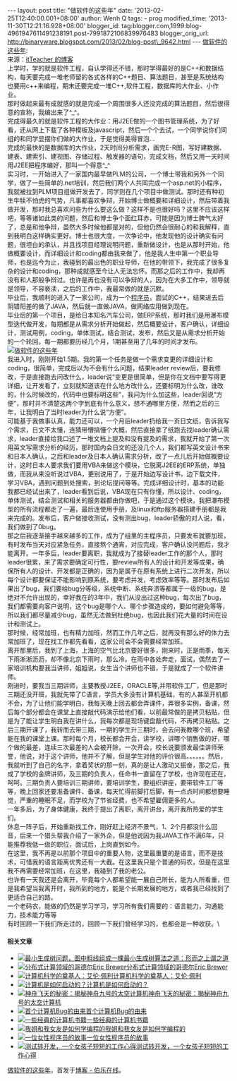 --- layout: post title: "做软件的这些年" date:
'2013-02-25T12:40:00.001+08:00' author: Wenh Q tags: - prog
modified\_time: '2013-11-30T12:21:16.928+08:00' blogger\_id:
tag:blogger.com,1999:blog-4961947611491238191.post-7991872106839976483
blogger\_orig\_url:
http://binaryware.blogspot.com/2013/02/blog-post\_9642.html ---
[做软件的这些年](http://blog.jobbole.com/33926/?utm_source=rss&utm_medium=rss&utm_campaign=%25e5%2581%259a%25e8%25bd%25af%25e4%25bb%25b6%25e7%259a%2584%25e8%25bf%2599%25e4%25ba%259b%25e5%25b9%25b4):
\
来源：[itTeacher
的博客](http://www.cnblogs.com/itTeacher/archive/2013/02/19/2917332.html)\
上学时，学的就是软件工程，自认学得还不错，那时学得最好的是C++和数据结构，每天要完成一堆老师留的各式各样的C++题目、算法题目，甚至是系统结构也要用c++来编程，期末还要完成一堆C++,软件工程，数据库的大作业、小作业。\
那时做起来最有成就感的就是完成一个周围很多人还没完成的算法题目，然后很得意的宣称，我编出来了\^\_\^。\
完成得最久的就是软件工程的大作业：用J2EE做的一个图书管理系统，为了好看，还从网上下载了各种模板及javascript，然后一个个去试，一个同学说你们同组的和同学显摆你们做的大作业，于是觉得美得冒泡…\
完成的最快的是数据库的大作业，2天时间分析需求，画完E-R图，写好建数据、建表、建索引、建视图、存储过程、触发器的语句，完成文档，然后又用一天时间用J2EE把程序编好，那叫一个得意\^\_\^\
实习时，一开始进入了一家国内最早做PLM的公司，一个博士带我和另外一个同学，做了一些简单的.net培训，然后我们两个人共同完成一个asp.net的小程序，我就被拉到PLM项目组做开发去了，同学则在几个项目中做测试。那时还有种初生牛犊不怕虎的气势，凡事都喜欢争辩，开始博士做概要和详细设计，然后带着我做开发，那时我总喜欢问些为什么要这么做？这样不是也很好吗？这里不应该这样吧，等等诸如此类的问题，然后和博士争个面红耳赤，可能是因为博士脾气太好了，总是和他争辩，虽然大多时候他都是对的，但他仍然会很耐心的和我解释，直到我明白这样确实更好。博士也很大度，一次争论中，他发现他的设计确实有问题，很坦白的承认，并且找项目经理说明问题，重新做设计，也是从那时开始，他做概要设计，而详细设计和coding都由我来做了，他是我人生中第一个职业导师，也是迄今为止，我碰到的最出色的职业导师，在他的带领下，我完成了很多复杂的设计和coding，那种成就感至今让人无法忘怀。而那之后的工作中，我却再没有和人那般争辩过。也许是再也没有可以争辩的人，因为在大多工作中，领导就是领导，不容亵渎，之后的工作中，我最常做的就是沉默。\
毕业后，我顺利的进入了一家公司，成为一个[程序员](http://blog.jobbole.com/821/ "程序员的本质")，面试的C++，结果进去后阴错阳差的做了JAVA，然后就一直做JAVA，做网络应用做到现在。\
毕业后的第一个项目，是给日本知名汽车公司，做ERP系统，那时我们是用瀑布模型迭代做开发，每期都是从需求分析开始做起，然后概要设计，客户确认，详细设计，测试用例，coding，单体测试，结合测试，发布，然后又是从需求分析开始的一个轮回，每一期都要历经几个月，1期甚至用了几年的时间才发布。\
[![做软件的这些年](http://blog.jobbole.com/wp-content/uploads/2012/03/career.jpg "做软件的这些年")](http://blog.jobbole.com/wp-content/uploads/2012/03/career.jpg "做软件的这些年")\
我进入时，刚刚开始1.5期。我的第一个任务是做一个需求变更的详细设计和coding，很简单，完成后以为不会有什么问题，结果leader
review后，要我修改，于是直接跑去问改什么，leader说“变更是很简单，但是你在文档中要写得更详细，让开发看了，立刻就知道该在什么地方改什么，还要标明为什么改，谁改的，什么时候改的，代码中也要标明这些”，我问为什么加这些，leader回说“方便”，那时并不清楚这两个字到底有什么意义，想不通哪里方便，然而之后的三年，让我明白了当时leader为什么说“方便”。\
可能基于我做事认真，能力还可以，一个月后leader扔给我一页日文纸，告诉我写个需求，日文不太懂，连猜带懵搞懂个大概，然后直接拿了纸跑去找leader确认需求，leader直接给我口述了一堆文档上提及和没有提及的需求，我就开始了第一次用英文写需求分析的经历，那时国内会日文的还没几个人，我们都写英文设计书来和日本人确认，之后和leader及日本人确认需求分析，改了一点儿后开始做概要设计，这时日本人要求我们要用VBA来做这个模块，它脱离J2EE的ERP系统，单独做，而我从来没听说过VBA，更别说用了，于是开始边写设计书，边下载文件，学习VBA，遇到问题到处搜索，到论坛提问等等。完成详细设计时，基本的功能我都已经试出来了，leader看到后说，VBA现在只有你懂，所以设计、coding，单体测试，结合测试和相关的服务器都由你做吧，于是通过这个模块，我把瀑布模型的所有流程都走了一遍，最后连使用手册，及linux和ftp服务器搭建手册都是我来完成的。发布后，客户做接收测试，没有测出bug，leader骄傲的对人说，看，我们做到了0bug。\
那之后我逐渐接手越来越多的工作，成为了组里的主程序员，只要发布就要加班，有时发布当天对应紧急任务，直接熬个通宵，对应完成，客户确认没问题后，我才能离开。一年多后，leader要离职，我就成为了接替leader工作的那个人，那时leader很累，来了需求要确定可行性，要review所有人的设计和开发等成果，确保所有人的设计、开发都是正确的，因为是属于在原有系统上进行二次开发，所以每个设计都要保证不能影响到原系统，要考虑并发，考虑效率等等。那时发布后如果出了bug，我们要给bug分等级，系统中断、系统奔溃等都属于一级的bug，是绝对不允许出现的，幸好我在的3年中，我们从没出过这种bug，每次出了bug，我们都需要向客户说明，这个bug是哪个人、哪个步骤造成的，要如何避免等等，所以我们都尽量减少bug，虽然无法做到杜绝bug，也因此我们花大量的时间在设计和测试上。\
那时候，经常加班，也有精力加班，然而工作几年之后，就再没有那么好的体力去常加班了，现在找工作都先看看，这家公司会不会需要经常加班。\
离开那里后，我到了上海，上海的空气比北京要好很多，刚来时，正是雨季，每天下雨淅淅沥沥，却不像北京下雨时，那么冷。在雨中各处奔走，面试，偶然去了一家培训机构要我当讲师，姐姐说，女生当个讲师也不错，于是就成了一个软件讲师。\
刚进时，要我当三期讲师，主要教授J2EE，ORACLE等,并带软件工厂，但是那时三期还没开班，我就先带了C语言，学员大多没有计算机基础，有的人甚至开机都不会，为了让他们能学明白，我每天晚上回去都会弄课件，弄很多实例，备课，然后每个部分都会在课堂上直接敲代码演示给他们看，以前最常做的是拷贝粘贴，但是为了能让学生明白我在讲什么，我每次都是现场键盘敲代码，不再拷贝粘贴。之后三期开课了，我转而去带三期，一期的学生升三期时，会去问我教哪个班，希望能在我的课堂上课。那时每个月，校长都会开会，讲学校，讲哪个销售做的好，哪个做的最差，连续三次最差的人会被开除，一次开会，校长说要颁发最佳讲师荣誉，他说，对于这个讲师，他并不了解，但是学生对他的评价很高。。。。。。然后，我就听到了自己的名字，拿着奖状的那一刻，真的是让人激动又振奋，那之后，我成了学校的金牌讲师，及三期的负责人，任命书一直留在了学校，也许现在还在，呵呵。三期负责人要培训三期讲师，要培训学生，要组织讲座，要带软件工厂等等，晚上回家还要准备课件、备课，每天忙得前脚打后脚，有一点点时间都想要睡觉，严重的睡眠不足，而学校为了节省经费，也不希望雇佣更多的人。\
一年多后，为了身体健康，我终于提出了离职，离开讲台，离开我所热爱的学生们。\
休息一阵子后，开始重新找工作，刚好赶上经济不景气，1、2个月都没什么回音，后来一个猎头帮我介绍了一家外企，但是他说因为我JAVA工作不满6年，只能推荐我低一级的职位，面试后，上岗直到如今。\
在这里，我不再是以前那个项目中的重要人物，这里最重要的是语言，而不是技术，可惜我的语言距离优秀还有一大截。在这里我只是个普通的码农，但是在这里我不再需要经常加班，在这里，我碰到了我的老公。\
也许有一天我还是会离开，毕竟每个人都希望能一展自己所长，能为人所看重，但是我希望当我离开时，我所到的地方，能是个长期发展的地方，或者我已经找到了更适合自己的路。\
一个老码农，能做的仍然是学习学习，学习所有我们需要的：语言能力，沟通能力，技术能力等等\
有时回顾一下我们所走过的，回顾一下我们曾经学习的，也都会是一种收获。\

#### 相关文章

-   [![最小生成树问题，图中粗线组成一棵最小生成树](http://blog.jobbole.com/wp-content/uploads/2011/10/1.-minimal-spanning-tree-150x150.jpg)](http://blog.jobbole.com/1575/)[算法之道：形而之上谓之道](http://blog.jobbole.com/1575/)
-   [![分布式计算领域的哥德尔Eric
    Brewer](http://blog.jobbole.com/wp-content/plugins/wordpress-23-related-posts-plugin/static/thumbs/5.jpg)](http://blog.jobbole.com/1206/)[分布式计算领域的哥德尔Eric
    Brewer](http://blog.jobbole.com/1206/)
-   [![计算机科学的奠基人：艾伦·佩利](http://blog.jobbole.com/wp-content/plugins/wordpress-23-related-posts-plugin/static/thumbs/20.jpg)](http://blog.jobbole.com/1238/)[计算机科学的奠基人：艾伦·佩利](http://blog.jobbole.com/1238/)
-   [![计算机是如何启动的？](http://blog.jobbole.com/wp-content/uploads/2013/02/how-pc-boots-up-01-150x150.jpg)](http://blog.jobbole.com/33224/)[计算机是如何启动的？](http://blog.jobbole.com/33224/)
-   [![神舟飞天的秘密：揭秘神舟九号的太空计算机](http://blog.jobbole.com/wp-content/uploads/2012/07/W020120615792815464338-150x150.jpg)](http://blog.jobbole.com/23274/)[神舟飞天的秘密：揭秘神舟九号的太空计算机](http://blog.jobbole.com/23274/)
-   [![首个计算机Bug的由来](http://blog.jobbole.com/wp-content/plugins/wordpress-23-related-posts-plugin/static/thumbs/17.jpg)](http://blog.jobbole.com/1408/)[首个计算机Bug的由来](http://blog.jobbole.com/1408/)
-   [![一些经典的计算机书籍](http://blog.jobbole.com/wp-content/uploads/2011/11/book-logo.jpg)](http://blog.jobbole.com/1383/)[一些经典的计算机书籍](http://blog.jobbole.com/1383/)
-   [![我姐和我女友是如何学编程的](http://blog.jobbole.com/wp-content/plugins/wordpress-23-related-posts-plugin/static/thumbs/16.jpg)](http://blog.jobbole.com/28117/)[我姐和我女友是如何学编程的](http://blog.jobbole.com/28117/)
-   [![一位女性程序员的故事](http://blog.jobbole.com/wp-content/uploads/2012/03/20120331_081206_1-150x150.jpg)](http://blog.jobbole.com/16484/)[一位女性程序员的故事](http://blog.jobbole.com/16484/)
-   [![测试转开发，一个女孩子短短的工作心得](http://blog.jobbole.com/wp-content/uploads/2012/05/Test-switch-to-development-a-girl-a-short-period-of-work-experience-150x150.jpg)](http://blog.jobbole.com/19692/)[测试转开发，一个女孩子短短的工作心得](http://blog.jobbole.com/19692/)

[做软件的这些年](http://blog.jobbole.com/33926/)，首发于[博客 -
伯乐在线](http://blog.jobbole.com/)。
